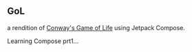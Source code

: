 ## GoL

a rendition of [Conway's Game of Life](https://en.wikipedia.org/wiki/Conway%27s_Game_of_Life) using Jetpack Compose.

Learning Compose prt1...